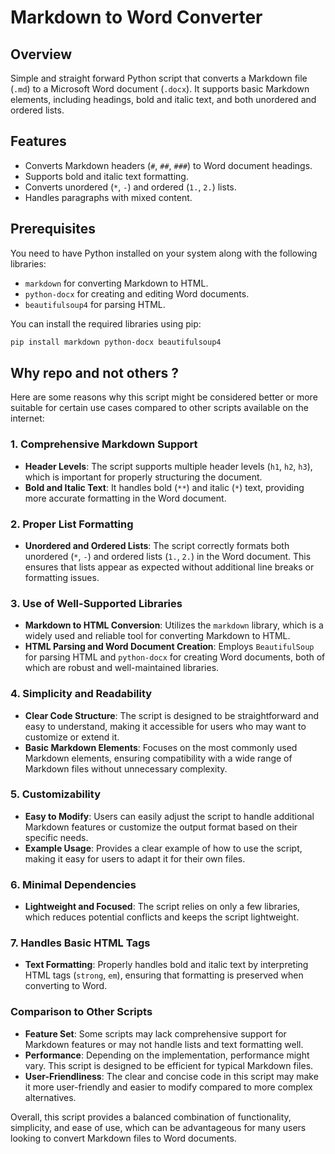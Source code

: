 # Markdown to Word Converter 

## Overview

Simple and straight forward Python script that converts a Markdown file (`.md`) to a Microsoft Word document (`.docx`). It supports basic Markdown elements, including headings, bold and italic text, and both unordered and ordered lists.


## Features

- Converts Markdown headers (`#`, `##`, `###`) to Word document headings.
- Supports bold and italic text formatting.
- Converts unordered (`*`, `-`) and ordered (`1.`, `2.`) lists.
- Handles paragraphs with mixed content.

## Prerequisites

You need to have Python installed on your system along with the following libraries:

- `markdown` for converting Markdown to HTML.
- `python-docx` for creating and editing Word documents.
- `beautifulsoup4` for parsing HTML.

You can install the required libraries using pip:

```bash
pip install markdown python-docx beautifulsoup4
```
## Why repo and not others ?

Here are some reasons why this script might be considered better or more suitable for certain use cases compared to other scripts available on the internet:

### 1. **Comprehensive Markdown Support**
   - **Header Levels**: The script supports multiple header levels (`h1`, `h2`, `h3`), which is important for properly structuring the document.
   - **Bold and Italic Text**: It handles bold (`**`) and italic (`*`) text, providing more accurate formatting in the Word document.

### 2. **Proper List Formatting**
   - **Unordered and Ordered Lists**: The script correctly formats both unordered (`*`, `-`) and ordered lists (`1.`, `2.`) in the Word document. This ensures that lists appear as expected without additional line breaks or formatting issues.

### 3. **Use of Well-Supported Libraries**
   - **Markdown to HTML Conversion**: Utilizes the `markdown` library, which is a widely used and reliable tool for converting Markdown to HTML.
   - **HTML Parsing and Word Document Creation**: Employs `BeautifulSoup` for parsing HTML and `python-docx` for creating Word documents, both of which are robust and well-maintained libraries.

### 4. **Simplicity and Readability**
   - **Clear Code Structure**: The script is designed to be straightforward and easy to understand, making it accessible for users who may want to customize or extend it.
   - **Basic Markdown Elements**: Focuses on the most commonly used Markdown elements, ensuring compatibility with a wide range of Markdown files without unnecessary complexity.

### 5. **Customizability**
   - **Easy to Modify**: Users can easily adjust the script to handle additional Markdown features or customize the output format based on their specific needs.
   - **Example Usage**: Provides a clear example of how to use the script, making it easy for users to adapt it for their own files.

### 6. **Minimal Dependencies**
   - **Lightweight and Focused**: The script relies on only a few libraries, which reduces potential conflicts and keeps the script lightweight.

### 7. **Handles Basic HTML Tags**
   - **Text Formatting**: Properly handles bold and italic text by interpreting HTML tags (`strong`, `em`), ensuring that formatting is preserved when converting to Word.

### Comparison to Other Scripts
- **Feature Set**: Some scripts may lack comprehensive support for Markdown features or may not handle lists and text formatting well.
- **Performance**: Depending on the implementation, performance might vary. This script is designed to be efficient for typical Markdown files.
- **User-Friendliness**: The clear and concise code in this script may make it more user-friendly and easier to modify compared to more complex alternatives.

Overall, this script provides a balanced combination of functionality, simplicity, and ease of use, which can be advantageous for many users looking to convert Markdown files to Word documents.

